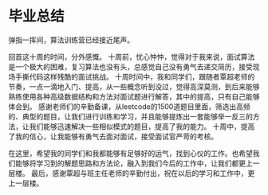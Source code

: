 毕业总结
===============
弹指一挥间，算法训练营已经接近尾声。

回首这十周的时间，分外感慨。
十周前，忧心忡忡，觉得对于我来说，面试算法是一个极大的困难，复习算法也没有头，总感觉自己没有勇气去递交简历，接受现场手撕代码这样残酷的面试挑战。
十周时间中，我和同学们，跟随者覃超老师的节奏，一点一滴地入门、提高，从一些概念听到没过，觉得高深莫测，到后来能够熟练使用各种高级数据结构和方法对面试题进行解答，其中的提高，只有自己能够体会到。
感谢老师们的辛勤备课，从leetcode的1500道题目里面，筛选出高频的、典型的题目，让我们进行训练和学习，并且能够提炼出一套能够举一反三的方法，让我们能够迅速解决一些相似模式的题目，提高了我的能力。
十周中，提高了我的信心，让我能够有勇气去面对面试，接受面试官严苛的考核。

在这里，希望我的同学们和我都能够有足够好的运气，找到心仪的工作。也希望我们能够将学习到的解题思路和方法论，融入到我们今后的工作中，让我们都更上一层楼。
最后，感谢覃超与班主任老师的辛勤付出，祝在以后的学习和工作中，更上一层楼。